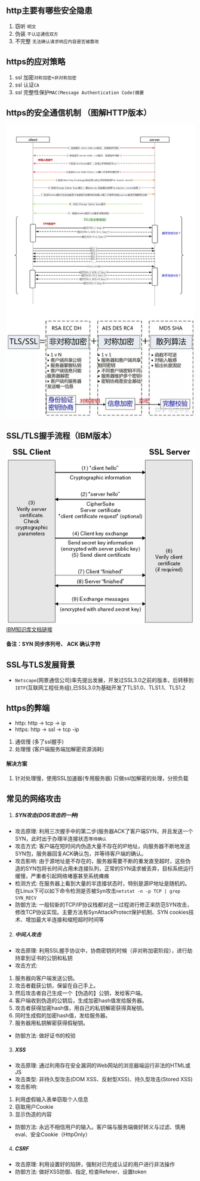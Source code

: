 ## http主要有哪些安全隐患
1. 窃听 `明文`
2. 伪装 `不认证通信双方`
3. 不完整 `无法确认请求响应内容是否被篡改`

## https的应对策略
1. ssl 加密`对称加密+非对称加密`
2. ssl 认证`CA`
3. ssl 完整性保护`MAC(Message Authentication Code)摘要`

## https的安全通信机制 （图解HTTP版本）
![https的安全通信机制](image/https1.png)
![SSL/TLS](image/ssl_password.jpg)
## SSL/TLS握手流程（IBM版本）
![SSL/TLS](image/sy10660a.gif)
[IBM知识库文档链接](https://www.ibm.com/support/knowledgecenter/en/SSFKSJ_7.1.0/com.ibm.mq.doc/sy10660_.htm)
#### 备注：SYN 同步序列号、 ACK 确认字符

## SSL与TLS发展背景
- `Netscape`(网景通信公司)率先提出发展，开发过SSL3.0之前的版本，后转移到`IETF`(互联网工程任务组),已SSL3.0为基础开发了TLS1.0、TLS1.1、TLS1.2 

## https的弊端
- http: http -> tcp -> ip
- https: http -> ssl -> tcp -ip
1. 通信慢 (多了ssl握手)
2. 处理慢 (客户端服务端加解密资源消耗)
#### 解决方案
1. 针对处理慢，使用SSL加速器(专用服务器) 只做ssl加解密的处理，分担负载


## 常见的网络攻击
1. ##### SYN攻击(DOS攻击的一种)
- 攻击原理: 利用三次握手中的第二步(服务器ACK了客户端SYN，并且发送一个SYN，此时出于办理半连接状态`等待确认`
- 攻击方式: 客户端在短时间内伪造大量不存在的IP地址，向服务器不断地发送SYN包，服务器回复ACK确认包，并等待客户端的确认。
- 攻击影响: 由于源地址是不存在的，服务器需要不断的重发直至超时，这些伪造的SYN包将长时间占用未连接队列，正常的SYN请求被丢弃，目标系统运行缓慢，严重者引起网络堵塞甚至系统瘫痪
- 检测方式: 在服务器上看到大量的半连接状态时，特别是源IP地址是随机的。在Linux下可以如下命令检测是否被Syn攻击`netstat -n -p TCP | grep SYN_RECV`
- 防御方法: 一般较新的TCP/IP协议栈都对这一过程进行修正来防范SYN攻击，修改TCP协议实现。主要方法有SynAttackProtect保护机制、SYN cookies技术、增加最大半连接和缩短超时时间等

2. ##### 中间人攻击
- 攻击原理: 利用SSL握手协议中，协商密钥的时候（非对称加密阶段），进行劫持拿到证书的公钥和私钥
- 攻击方式: 
1. 服务器向客户端发送公钥。
2. 攻击者截获公钥，保留在自己手上。
3. 然后攻击者自己生成一个【伪造的】公钥，发给客户端。
4. 客户端收到伪造的公钥后，生成加密hash值发给服务器。
5. 攻击者获得加密hash值，用自己的私钥解密获得真秘钥。
6. 同时生成假的加密hash值，发给服务器。
7. 服务器用私钥解密获得假秘钥。
- 防御方法: 做好证书的校验

3. ##### XSS
- 攻击原理: 通过利用存在安全漏洞的Web网站的浏览器端运行非法的HTML或JS
- 攻击类型: 非持久型攻击(DOM XSS、反射型XSS)、持久型攻击(Stored XSS)
- 攻击影响: 
1. 利用虚假输入表单窃取个人信息
2. 窃取用户Cookie
3. 显示伪造的内容
- 防御方法: 永远不相信用户的输入。客户端与服务端做好转义与过滤、慎用eval、安全Cookie（HttpOnly）

4. ##### CSRF
- 攻击原理: 利用设置好的陷阱，强制对已完成认证的用户进行非法操作
- 防御方法: 做好XSS防御、指定, 检查Referer、设置token

        
